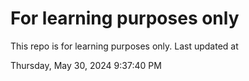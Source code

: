 # For learning purposes only
This repo is for learning purposes only.
Last updated at

Thursday, May 30, 2024 9:37:40 PM


